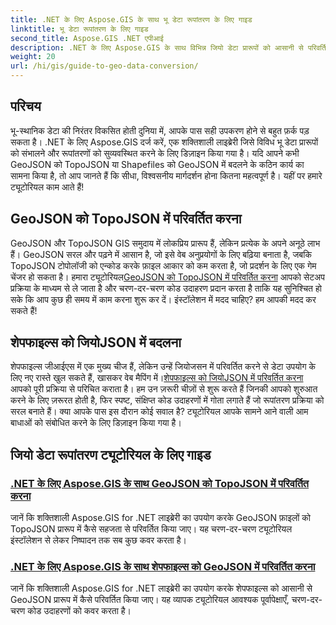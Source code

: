```yaml
---
title: .NET के लिए Aspose.GIS के साथ भू डेटा रूपांतरण के लिए गाइड
linktitle: भू डेटा रूपांतरण के लिए गाइड
second_title: Aspose.GIS .NET एपीआई
description: .NET के लिए Aspose.GIS के साथ विभिन्न जियो डेटा प्रारूपों को आसानी से परिवर्तित करें। GeoJSON, TopoJSON, और Shapefiles पर हमारे ट्यूटोरियल देखें।
weight: 20
url: /hi/gis/guide-to-geo-data-conversion/
---
```

## परिचय

भू-स्थानिक डेटा की निरंतर विकसित होती दुनिया में, आपके पास सही उपकरण होने से बहुत फ़र्क पड़ सकता है। .NET के लिए Aspose.GIS दर्ज करें, एक शक्तिशाली लाइब्रेरी जिसे विविध भू डेटा प्रारूपों को संभालने और रूपांतरणों को सुव्यवस्थित करने के लिए डिज़ाइन किया गया है। यदि आपने कभी GeoJSON को TopoJSON या Shapefiles को GeoJSON में बदलने के कठिन कार्य का सामना किया है, तो आप जानते हैं कि सीधा, विश्वसनीय मार्गदर्शन होना कितना महत्वपूर्ण है। यहीं पर हमारे ट्यूटोरियल काम आते हैं!

## GeoJSON को TopoJSON में परिवर्तित करना

GeoJSON और TopoJSON GIS समुदाय में लोकप्रिय प्रारूप हैं, लेकिन प्रत्येक के अपने अनूठे लाभ हैं। GeoJSON सरल और पढ़ने में आसान है, जो इसे वेब अनुप्रयोगों के लिए बढ़िया बनाता है, जबकि TopoJSON टोपोलॉजी को एन्कोड करके फ़ाइल आकार को कम करता है, जो प्रदर्शन के लिए एक गेम चेंजर हो सकता है। हमारा ट्यूटोरियल[GeoJSON को TopoJSON में परिवर्तित करना](./converting-geojson-to-topojson/) आपको सेटअप प्रक्रिया के माध्यम से ले जाता है और चरण-दर-चरण कोड उदाहरण प्रदान करता है ताकि यह सुनिश्चित हो सके कि आप कुछ ही समय में काम करना शुरू कर दें। इंस्टॉलेशन में मदद चाहिए? हम आपकी मदद कर सकते हैं!

## शेपफाइल्स को जियोJSON में बदलना

 शेपफाइल्स जीआईएस में एक मुख्य चीज हैं, लेकिन उन्हें जियोजसन में परिवर्तित करने से डेटा उपयोग के लिए नए रास्ते खुल सकते हैं, खासकर वेब मैपिंग में।[शेपफाइल्स को जियोJSON में परिवर्तित करना](./converting-shapefile-to-geojson/) आपको पूरी प्रक्रिया से परिचित कराता है। हम उन ज़रूरी चीज़ों से शुरू करते हैं जिनकी आपको शुरुआत करने के लिए ज़रूरत होती है, फिर स्पष्ट, संक्षिप्त कोड उदाहरणों में गोता लगाते हैं जो रूपांतरण प्रक्रिया को सरल बनाते हैं। क्या आपके पास इस दौरान कोई सवाल है? ट्यूटोरियल आपके सामने आने वाली आम बाधाओं को संबोधित करने के लिए डिज़ाइन किया गया है।

## जियो डेटा रूपांतरण ट्यूटोरियल के लिए गाइड
### [.NET के लिए Aspose.GIS के साथ GeoJSON को TopoJSON में परिवर्तित करना](./converting-geojson-to-topojson/)
जानें कि शक्तिशाली Aspose.GIS for .NET लाइब्रेरी का उपयोग करके GeoJSON फ़ाइलों को TopoJSON प्रारूप में कैसे सहजता से परिवर्तित किया जाए। यह चरण-दर-चरण ट्यूटोरियल इंस्टॉलेशन से लेकर निष्पादन तक सब कुछ कवर करता है।
### [.NET के लिए Aspose.GIS के साथ शेपफाइल्स को GeoJSON में परिवर्तित करना](./converting-shapefile-to-geojson/)
जानें कि शक्तिशाली Aspose.GIS for .NET लाइब्रेरी का उपयोग करके शेपफाइल्स को आसानी से GeoJSON प्रारूप में कैसे परिवर्तित किया जाए। यह व्यापक ट्यूटोरियल आवश्यक पूर्वापेक्षाएँ, चरण-दर-चरण कोड उदाहरणों को कवर करता है।
